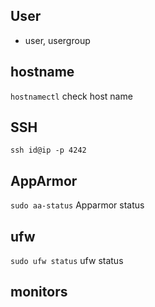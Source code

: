 ## User
- user, usergroup

## hostname
`hostnamectl` check host name

## SSH
`ssh id@ip -p 4242`

## AppArmor
`sudo aa-status` Apparmor status

## ufw
`sudo ufw status` ufw status

## monitors
